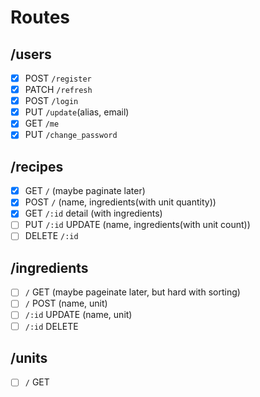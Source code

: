 # Routes
## /users
- [x] POST `/register`
- [x] PATCH `/refresh`
- [x] POST `/login`
- [x] PUT `/update`(alias, email)
- [x] GET `/me`
- [x] PUT `/change_password`
## /recipes
- [x] GET `/` (maybe paginate later)
- [x] POST `/` (name, ingredients(with unit quantity))
- [x] GET `/:id` detail (with ingredients)
- [ ] PUT `/:id` UPDATE (name, ingredients(with unit count))
- [ ] DELETE `/:id`
## /ingredients
- [ ] `/` GET (maybe pageinate later, but hard with sorting)
- [ ] `/` POST (name, unit)
- [ ] `/:id` UPDATE (name, unit)
- [ ] `/:id` DELETE
## /units
- [ ] `/` GET
